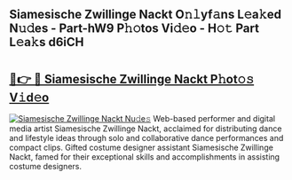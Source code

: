 ## Siamesische Zwillinge Nackt O𝚗𝚕yf𝚊ns L𝚎a𝚔ed N𝚞𝚍es - Part-hW9 P𝚑𝚘tos Vi𝚍𝚎o - H𝚘𝚝 Part L𝚎a𝚔s d6iCH

# <h2><a href="http://kfdl4x.oniu.top/?m=Siamesische+Zwillinge+Nackt">🔗👉 🔴 Siamesische Zwillinge Nackt P𝚑ot𝚘𝚜 V𝚒d𝚎o</a></h2>

[![Siamesische Zwillinge Nackt Nu𝚍e𝚜](https://i.imgur.com/0qMVB7G.gif)](http://kfdl4x.oniu.top/?m=Siamesische+Zwillinge+Nackt)
Web-based performer and digital media artist Siamesische Zwillinge Nackt, acclaimed for distributing dance and lifestyle ideas through solo and collaborative dance performances and compact clips. Gifted costume designer assistant Siamesische Zwillinge Nackt, famed for their exceptional skills and accomplishments in assisting costume designers.  
